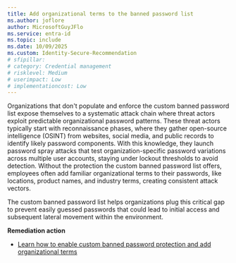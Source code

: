 ```yaml
---
title: Add organizational terms to the banned password list
ms.author: joflore
author: MicrosoftGuyJFlo
ms.service: entra-id
ms.topic: include
ms.date: 10/09/2025
ms.custom: Identity-Secure-Recommendation
# sfipillar: 
# category: Credential management
# risklevel: Medium
# userimpact: Low
# implementationcost: Low
---
```

Organizations that don't populate and enforce the custom banned password list expose themselves to a systematic attack chain where threat actors exploit predictable organizational password patterns. These threat actors typically start with reconnaissance phases, where they gather open-source intelligence (OSINT) from websites, social media, and public records to identify likely password components. With this knowledge, they launch password spray attacks that test organization-specific password variations across multiple user accounts, staying under lockout thresholds to avoid detection. Without the protection the custom banned password list offers, employees often add familiar organizational terms to their passwords, like locations, product names, and industry terms, creating consistent attack vectors. 

The custom banned password list helps organizations plug this critical gap to prevent easily guessed passwords that could lead to initial access and subsequent lateral movement within the environment.

**Remediation action**

- [Learn how to enable custom banned password protection and add organizational terms](/entra/identity/authentication/tutorial-configure-custom-password-protection)
